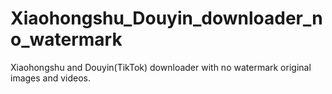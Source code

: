 # Xiaohongshu_Douyin_downloader_no_watermark
Xiaohongshu and Douyin(TikTok) downloader with no watermark original images and videos.
